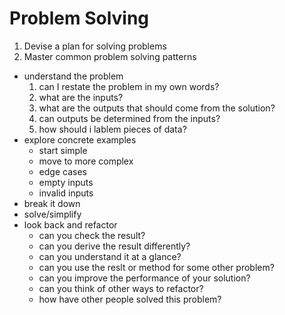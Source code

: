 # Problem Solving

1. Devise a plan for solving problems
2. Master common problem solving patterns

- understand the problem
    1. can I restate the problem in my own words?
    2. what are the inputs?
    3. what are the outputs that should come from the solution?
    4. can outputs be determined from the inputs?
    5. how should i lablem pieces of data?
- explore concrete examples
    - start simple
    - move to more complex
    - edge cases
    - empty inputs
    - invalid inputs
- break it down
- solve/simplify
- look back and refactor
    - can you check the result?
    - can you derive the result differently?
    - can you understand it at a glance?
    - can you use the reslt or method for some other problem?
    - can you improve the performance of your solution?
    - can you think of other ways to refactor?
    - how have other people solved this problem?







